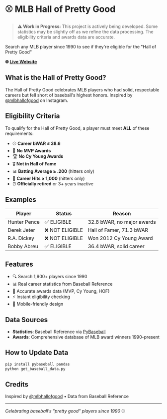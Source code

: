 # ⚾ MLB Hall of Pretty Good

> **⚠️ Work in Progress:** This project is actively being developed. Some statistics may be slightly off as we refine the data processing. The eligibility criteria and awards data are accurate.

Search any MLB player since 1990 to see if they're eligible for the "Hall of Pretty Good"

**🌐 [Live Website](https://timmymatten.github.io/mlb_hall_of_good/)**

## What is the Hall of Pretty Good?

The Hall of Pretty Good celebrates MLB players who had solid, respectable careers but fell short of baseball's highest honors. Inspired by [@mlbhallofgood](https://www.instagram.com/mlbhallofgood/) on Instagram.

## Eligibility Criteria

To qualify for the Hall of Pretty Good, a player must meet **ALL** of these requirements:

- ⚾ **Career bWAR ≤ 38.6**
- 🏅 **No MVP Awards**
- 🏆 **No Cy Young Awards** 
- 🎖️ **Not in Hall of Fame**
- 📊 **Batting Average ≥ .200** (hitters only)
- 🎯 **Career Hits ≥ 1,000** (hitters only)
- ⏰ **Officially retired** or 3+ years inactive

## Examples

| Player | Status | Reason |
|--------|--------|--------|
| Hunter Pence | ✅ ELIGIBLE | 32.8 bWAR, no major awards |
| Derek Jeter | ❌ NOT ELIGIBLE | Hall of Famer, 71.3 bWAR |
| R.A. Dickey | ❌ NOT ELIGIBLE | Won 2012 Cy Young Award |
| Bobby Abreu | ✅ ELIGIBLE | 36.4 bWAR, solid career |

## Features

- 🔍 Search 1,900+ players since 1990
- 📊 Real career statistics from Baseball Reference
- 🏅 Accurate awards data (MVP, Cy Young, HOF)
- ⚡ Instant eligibility checking
- 📱 Mobile-friendly design

## Data Sources

- **Statistics**: Baseball Reference via [PyBaseball](https://github.com/jldbc/pybaseball)
- **Awards**: Comprehensive database of MLB award winners 1990-present

## How to Update Data

```bash
pip install pybaseball pandas
python get_baseball_data.py
```

## Credits

Inspired by [@mlbhallofgood](https://www.instagram.com/mlbhallofgood/) • Data from Baseball Reference

---

*Celebrating baseball's "pretty good" players since 1990* ⚾